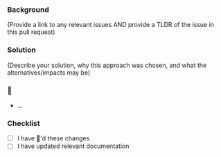 ### Background

(Provide a link to any relevant issues AND provide a TLDR of the issue in this pull request)

### Solution

(Describe your solution, why this approach was chosen, and what the alternatives/impacts may be)

### 🎩

- ...

### Checklist

- [ ] I have :tophat:'d these changes
- [ ] I have updated relevant documentation
